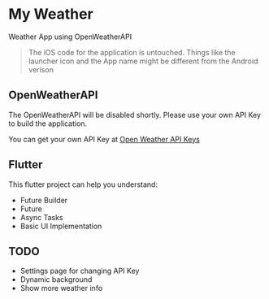 # My Weather

Weather App using OpenWeatherAPI

> The iOS code for the application is untouched. Things like the launcher icon and the App name might be different from the Android verison

## OpenWeatherAPI

The OpenWeatherAPI will be disabled shortly. Please use your own API Key to build the application.

You can get your own API Key at [Open Weather API Keys](https://home.openweathermap.org/api_keys)

## Flutter

This flutter project can help you understand:
* Future Builder
* Future
* Async Tasks
* Basic UI Implementation

## TODO

* Settings page for changing API Key
* Dynamic background
* Show more weather info

